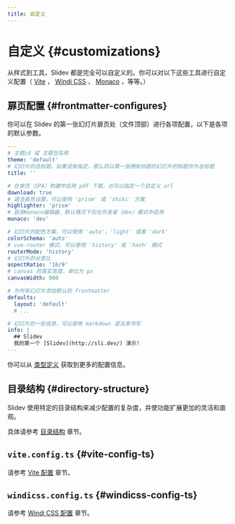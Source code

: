 ```yaml
---
title: 自定义
---
```


# 自定义 {#customizations}

从样式到工具，Slidev 都是完全可以自定义的。你可以对以下这些工具进行自定义配置（ [Vite](/custom/config-vite) ， [Windi CSS](/custom/config-windicss) ， [Monaco](/custom/config-monaco) ，等等。）

## 扉页配置 {#frontmatter-configures}

你可以在 Slidev 的第一张幻灯片扉页处（文件顶部）进行各项配置，以下是各项的默认参数。

```yaml
---
# 主题id 或 主题包名称
theme: 'default'
# 幻灯片的总标题，如果没有指定，那么将以第一张拥有标题的幻灯片的标题作为总标题
title: ''

# 在单页（SPA）构建中启用 pdf 下载，也可以指定一个自定义 url
download: true
# 语法高亮设置，可以使用 'prism' 或 'shiki' 方案
highlighter: 'prism'
# 启用monaco编辑器，默认情况下仅在开发者（dev）模式中启用
monaco: 'dev'

# 幻灯片的配色方案，可以使用 'auto'，'light' 或者 'dark'
colorSchema: 'auto'
# vue-router 模式，可以使用 'history' 或 'hash' 模式
routerMode: 'history'
# 幻灯片的长宽比
aspectRatio: '16/9'
# canvas 的真实宽度，单位为 px
canvasWidth: 980

# 为所有幻灯片添加默认的 frontmatter
defaults:
  layout: 'default'
  # ...

# 幻灯片的一些信息，可以使用 markdown 语法来书写
info: |
  ## Slidev
  我的第一个 [Slidev](http://sli.dev/) 演示!
---
```

你可以从 [类型定义](https://github.com/slidevjs/slidev/blob/main/packages/types/src/types.ts#L16) 获取到更多的配置信息。

## 目录结构 {#directory-structure}

Slidev 使用特定的目录结构来减少配置的复杂度，并使功能扩展更加的灵活和直观。

具体请参考 [目录结构](/custom/directory-structure) 章节。

## `vite.config.ts` {#vite-config-ts}

请参考 [Vite 配置](/custom/config-vite) 章节。

## `windicss.config.ts` {#windicss-config-ts}

请参考 [Windi CSS 配置](/custom/config-windicss) 章节。
